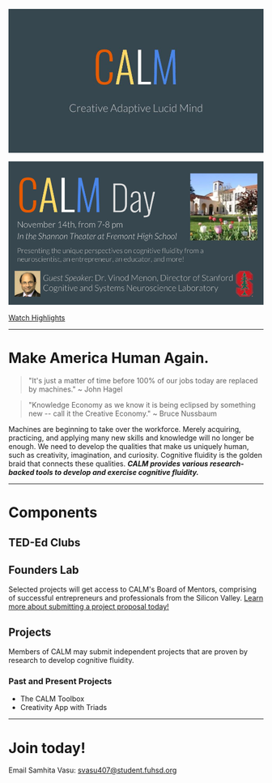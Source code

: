 ![](newCALMLogo.jpg)

![](CALMDayPoster.png)

[Watch Highlights](https://youtu.be/-MYcJZLB7rE?t=192)

------
# Make America Human Again.
> "It's just a matter of time before 100% of our jobs today are replaced by machines."
  ~ John Hagel
  
> "Knowledge Economy as we know it is being eclipsed by something new -- call it the Creative Economy."
  ~ Bruce Nussbaum

Machines are beginning to take over the workforce. Merely acquiring, practicing, and applying many new skills and knowledge will no longer be enough. We need to develop the qualities that make us uniquely human, such as creativity, imagination, and curiosity. Cognitive fluidity is the golden braid that connects these qualities. ***CALM provides various research-backed tools to develop and exercise cognitive fluidity.***
&nbsp;

--------
# Components
## TED-Ed Clubs
## Founders Lab
Selected projects will get access to CALM's Board of Mentors, comprising of successful entrepreneurs and professionals from the Silicon Valley.
<a href="mailto:svasu407@student.fuhsd.org">Learn more about submitting a project proposal today!</a>
## Projects
Members of CALM may submit independent projects that are proven by research to develop cognitive fluidity. 
### Past and Present Projects
* The CALM Toolbox
* Creativity App with Triads
&nbsp;

-------
# Join today!
<!-- <form action="mailto:svasu407@student.fuhsd.org" method="post" enctype="text/plain">
Name:<br>
<input type="text" name="name"><br>
E-mail:<br>
<input type="text" name="mail"><br>
School:<br>
<input type="text" name="school"><br>
Grade:<br>
<input type="text" name="grade"><br>
Comment:<br>
<input type="text" name="comment" size="50"><br><br>
<input type="submit" value="Send">
<input type="reset" value="Reset">
</form> -->
Email Samhita Vasu: <a href="mailto:svasu407@student.fuhsd.org">svasu407@student.fuhsd.org</a>
&nbsp;
&nbsp;
<!-- This is Creative Adaptive Lucid Mind's new website. Here is the [old website](https://samhitavasu.github.io/gocalm.github.io). -->
